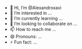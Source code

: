 - 👋 Hi, I’m @Alexandroxavi
- 👀 I’m interested in ...
- 🌱 I’m currently learning ...
- 💞️ I’m looking to collaborate on ...
- 📫 How to reach me ...
- 😄 Pronouns: ...
- ⚡ Fun fact: ...

<!---
Alexandroxavi/Alexandroxavi is a ✨ special ✨ repository because its `README.md` (this file) appears on your GitHub profile.
You can click the Preview link to take a look at your changes.
--->
